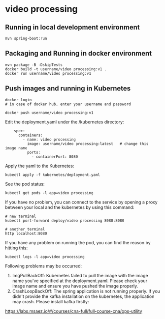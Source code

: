 # video processing

## Running in local development environment

```
mvn spring-boot:run
```

## Packaging and Running in docker environment

```
mvn package -B -DskipTests
docker build -t username/video processing:v1 .
docker run username/video processing:v1
```

## Push images and running in Kubernetes

```
docker login 
# in case of docker hub, enter your username and password

docker push username/video processing:v1
```

Edit the deployment.yaml under the /kubernetes directory:
```
    spec:
      containers:
        - name: video processing
          image: username/video processing:latest   # change this image name
          ports:
            - containerPort: 8080

```

Apply the yaml to the Kubernetes:
```
kubectl apply -f kubernetes/deployment.yaml
```

See the pod status:
```
kubectl get pods -l app=video processing
```

If you have no problem, you can connect to the service by opening a proxy between your local and the kubernetes by using this command:
```
# new terminal
kubectl port-forward deploy/video processing 8080:8080

# another terminal
http localhost:8080
```

If you have any problem on running the pod, you can find the reason by hitting this:
```
kubectl logs -l app=video processing
```

Following problems may be occurred:

1. ImgPullBackOff:  Kubernetes failed to pull the image with the image name you've specified at the deployment.yaml. Please check your image name and ensure you have pushed the image properly.
1. CrashLoopBackOff: The spring application is not running properly. If you didn't provide the kafka installation on the kubernetes, the application may crash. Please install kafka firstly:

https://labs.msaez.io/#/courses/cna-full/full-course-cna/ops-utility

